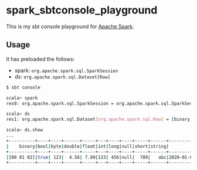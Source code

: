 # spark_sbtconsole_playground

This is my sbt console playground for [Apache Spark](https://spark.apache.org/).


## Usage

It has preloaded the follows:

- spark: `org.apache.spark.sql.SparkSession`
- ds: `org.apache.spark.sql.Dataset[Row]`

```bash
$ sbt console

scala> spark
res0: org.apache.spark.sql.SparkSession = org.apache.spark.sql.SparkSession@xxxxxxxx

scala> ds
res1: org.apache.spark.sql.Dataset[org.apache.spark.sql.Row] = [binary: binary, bool: boolean ... 9 more fields]

scala> ds.show
...
+----------+----+----+------+-----+---+----+----+-----+------+--------------------+
|    binary|bool|byte|double|float|int|long|null|short|string|           timestamp|
+----------+----+----+------+-----+---+----+----+-----+------+--------------------+
|[00 01 02]|true| 123|  4.56| 7.89|123| 456|null|  789|   abc|2020-01-01 12:34:...|
+----------+----+----+------+-----+---+----+----+-----+------+--------------------+
```
